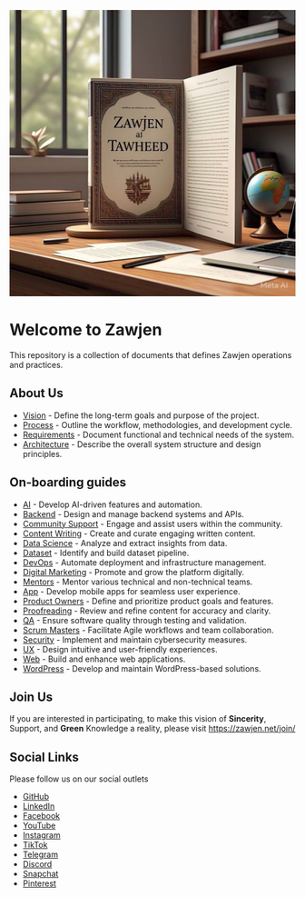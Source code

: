 ![alt text](vision/img/home/zawjen-al-tawheed.jpeg)

# Welcome to Zawjen
This repository is a collection of documents that defines Zawjen operations and practices.

## About Us

- [Vision](vision/welcome.md) - Define the long-term goals and purpose of the project.  
- [Process](process/welcome.md) - Outline the workflow, methodologies, and development cycle.  
- [Requirements](requirements/welcome.md) - Document functional and technical needs of the system.  
- [Architecture](architecture/welcome.md) - Describe the overall system structure and design principles.  

## On-boarding guides

- [AI](./vision/team/on-boarding/ai.md) - Develop AI-driven features and automation.  
- [Backend](./vision/team/on-boarding/backend.md) - Design and manage backend systems and APIs.  
- [Community Support](./vision/team/on-boarding/community-support.md) - Engage and assist users within the community.  
- [Content Writing](./vision/team/on-boarding/content-writing.md) - Create and curate engaging written content.  
- [Data Science](./vision/team/on-boarding/data-science.md) - Analyze and extract insights from data.  
- [Dataset](./vision/team/on-boarding/dataset.md) - Identify and build dataset pipeline.  
- [DevOps](./vision/team/on-boarding/devops.md) - Automate deployment and infrastructure management.  
- [Digital Marketing](./vision/team/on-boarding/digital-marketing.md) - Promote and grow the platform digitally.  
- [Mentors](./vision/team/on-boarding/mentors.md) - Mentor various technical and non-technical teams.  
- [App](./vision/team/on-boarding/app.md) - Develop mobile apps for seamless user experience.  
- [Product Owners](./vision/team/on-boarding/product-owners.md) - Define and prioritize product goals and features.  
- [Proofreading](./vision/team/on-boarding/proofreading.md) - Review and refine content for accuracy and clarity.  
- [QA](./vision/team/on-boarding/qa.md) - Ensure software quality through testing and validation.  
- [Scrum Masters](./vision/team/on-boarding/scrum-masters.md) - Facilitate Agile workflows and team collaboration.  
- [Security](./vision/team/on-boarding/security.md) - Implement and maintain cybersecurity measures.  
- [UX](./vision/team/on-boarding/ux.md) - Design intuitive and user-friendly experiences.  
- [Web](./vision/team/on-boarding/web.md) - Build and enhance web applications.  
- [WordPress](./vision/team/on-boarding/wordpress.md) - Develop and maintain WordPress-based solutions.  

## Join Us
If you are interested in participating, to make this vision of **Sincerity**, Support, and **Green** Knowledge a reality, please visit <https://zawjen.net/join/>

## Social Links
Please follow us on our social outlets

- [GitHub](https://github.com/zawjen)
- [LinkedIn](https://www.linkedin.com/in/zawjen-585497350/)
- [Facebook](https://www.facebook.com/profile.php?id=61573219911797)
- [YouTube](https://www.youtube.com/@Zawjen)
- [Instagram](https://www.instagram.com/zawjen_net/)
- [TikTok](https://www.tiktok.com/@zawjen_net)
- [Telegram](https://telegram.org/)
- [Discord](https://discord.com/discovery/applications)
- [Snapchat](https://accounts.snapchat.com/v2/welcome)
- [Pinterest](https://nz.pinterest.com/zawjen/)